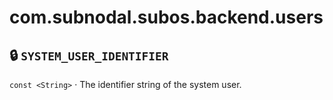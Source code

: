 # com.subnodal.subos.backend.users
## 🔒️ `SYSTEM_USER_IDENTIFIER`
`const <String>` · The identifier string of the system user.